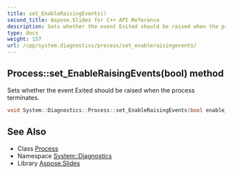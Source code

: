 ```yaml
---
title: set_EnableRaisingEvents()
second_title: Aspose.Slides for C++ API Reference
description: Sets whether the event Exited should be raised when the process terminates.
type: docs
weight: 157
url: /cpp/system.diagnostics/process/set_enableraisingevents/
---
```

## Process::set_EnableRaisingEvents(bool) method


Sets whether the event Exited should be raised when the process terminates.

```cpp
void System::Diagnostics::Process::set_EnableRaisingEvents(bool enable_raising_events)
```

## See Also

* Class [Process](./)
* Namespace [System::Diagnostics](../)
* Library [Aspose.Slides](../../)